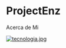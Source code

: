 # ProjectEnz
Acerca de Mi

[![tecnologia.jpg](https://i.postimg.cc/Qxwm9N9t/tecnologia.jpg)](https://postimg.cc/ZCPpXSLt)
